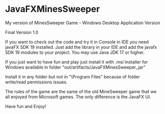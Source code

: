# JavaFXMinesSweeper
My version of MinesSweeper Game - Windows Desktop Application Version

Final Version 1.0

If you want to check out the code and try it in Console in IDE you need javaFX SDK 19 installed. Just add the library in your IDE and add the javafx SDK 19 modules to your project. You may use Java JDK 17 or higher.

If you just want to have fun and play just install it with .msi Installer for Windows available in folder  "out/artifacts/JavaFXMinesSweeper_jar"

Install it in any folder but not in "\Program Files" because of folder write/read permissions issues.

The rules of the game are the same of the old MineSweeper game that we all enjoyed from Microsoft games. The only difference is the JavaFX UI.

Have fun and Enjoy!
